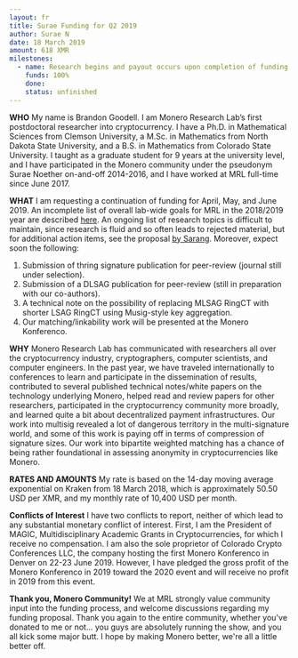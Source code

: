 ```yaml
---
layout: fr
title: Surae Funding for Q2 2019
author: Surae N
date: 18 March 2019
amount: 618 XMR
milestones:
  - name: Research begins and payout occurs upon completion of funding round
    funds: 100%
    done:
    status: unfinished
---
```


**WHO** My name is Brandon Goodell. I am Monero Research Lab’s first postdoctoral researcher into cryptocurrency. I have a Ph.D. in Mathematical Sciences from Clemson University, a M.Sc. in Mathematics from North Dakota State University, and a B.S. in Mathematics from Colorado State University. I taught as a graduate student for 9 years at the university level, and I have participated in the Monero community under the pseudonym Surae Noether on-and-off 2014-2016, and I have worked at MRL full-time since June 2017.

**WHAT** I am requesting a continuation of funding for April, May, and June 2019. An incomplete list of overall lab-wide goals for MRL in the 2018/2019 year are described [here](https://github.com/monero-project/research-lab/issues). An ongoing list of research topics is difficult to maintain, since research is fluid and so often leads to rejected material, but for additional action items, see the proposal [by Sarang](https://ccs.getmonero.org/proposals/sarang-2019-q2.html). Moreover, expect soon the following:
1.  Submission of thring signature publication for peer-review (journal still under selection).
2.  Submission of a DLSAG publication for peer-review (still in preparation with our co-authors).
3.  A technical note on the possibility of replacing MLSAG RingCT with shorter LSAG RingCT using Musig-style key aggregation.
4.  Our matching/linkability work will be presented at the Monero Konferenco.

**WHY** Monero Research Lab has communicated with researchers all over the cryptocurrency industry, cryptographers, computer scientists, and computer engineers. In the past year, we have traveled internationally to conferences to learn and participate in the dissemination of results, contributed to several published technical notes/white papers on the technology underlying Monero, helped read and review papers for other researchers, participated in the cryptocurrency community more broadly, and learned quite a bit about decentralized payment infrastructures. Our work into multisig revealed a lot of dangerous territory in the multi-signature world, and some of this work is paying off in terms of compression of signature sizes. Our work into bipartite weighted matching has a chance of being rather foundational in assessing anonymity in cryptocurrencies like Monero.

**RATES AND AMOUNTS** My rate is based on the 14-day moving average exponential on Kraken from 18 March 2018, which is approximately 50.50 USD per XMR, and my monthly rate of 10,400 USD per month.

**Conflicts of Interest** I have two conflicts to report, neither of which lead to any substantial monetary conflict of interest. First, I am the President of MAGIC, Multidisciplinary Academic Grants in Cryptocurrencies, for which I receive no compensation. I am also the sole proprietor of Colorado Crypto Conferences LLC, the company hosting the first Monero Konferenco in Denver on 22-23 June 2019. However, I have pledged the gross profit of the Monero Konferenco in 2019 toward the 2020 event and will receive no profit in 2019 from this event.

**Thank you, Monero Community!** We at MRL strongly value community input into the funding process, and welcome discussions regarding my funding proposal. Thank you again to the entire community, whether you've donated to me or not... you guys are absolutely running the show, and you all kick some major butt. I hope by making Monero better, we're all a little better off.